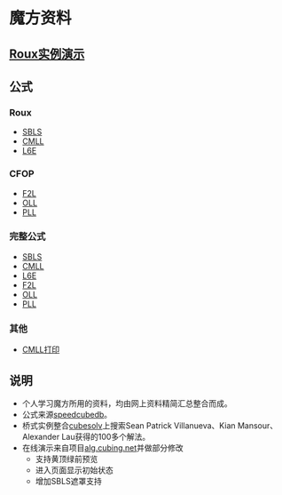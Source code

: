 # 魔方资料
## [Roux实例演示](RouxExample.html)  

## 公式

### Roux
- [SBLS](SBLS.html)
- [CMLL](CMLL.html)
- [L6E](L6E.html)

### CFOP
- [F2L](F2L.html)
- [OLL](OLL.html)
- [PLL](PLL.html)

### 完整公式
- [SBLS](SBLSFull.html)
- [CMLL](CMLLFull.html)
- [L6E](L6EFull.html)
- [F2L](F2LFull.html)
- [OLL](OLLFull.html)
- [PLL](PLLFull.html)
### 其他
- [CMLL打印](CMLLPrint.html)

## 说明
- 个人学习魔方所用的资料，均由网上资料精简汇总整合而成。
- 公式来源[speedcubedb](http://www.speedcubedb.com)。  
- 桥式实例整合[cubesolv](http://cubesolv.es/)上搜索Sean Patrick Villanueva、Kian Mansour、Alexander Lau获得的100多个解法。  
- 在线演示来自项目[alg.cubing.net](https://github.com/cubing/alg.cubing.net)并做部分修改
    - 支持黄顶绿前预览
    - 进入页面显示初始状态
    - 增加SBLS遮罩支持
